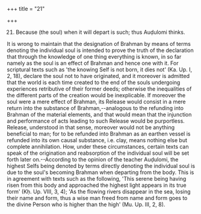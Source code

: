 +++
title = "21"

+++




21. Because (the soul) when it will depart is such; thus Auḍulomi thinks.

It is wrong to maintain that the designation of Brahman by means of terms denoting the individual soul is intended to prove the truth of the declaration that through the knowledge of one thing everything is known, in so far namely as the soul is an effect of Brahman and hence one with it. For scriptural texts such as 'the knowing Self is not born, it dies not' (Ka. Up. I, 2, 18), declare the soul not to have originated, and it moreover is admitted that the world is each time created to the end of the souls undergoing experiences retributive of their former deeds; otherwise the inequalities of the different parts of the creation would be inexplicable. If moreover the soul were a mere effect of Brahman, its Release would consist in a mere return into the substance of Brahman,--analogous to the refunding into Brahman of the material elements, and that would mean that the injunction and performance of acts leading to such Release would be purportless. Release, understood in that sense, moreover would not be anything beneficial to man; for to be refunded into Brahman as an earthen vessel is refunded into its own causal substance, i.e. clay, means nothing else but complete annihilation. How, under these circumstances, certain texts can speak of the origination and reabsorption of the individual soul will be set forth later on.--According to the opinion of the teacher Auḍulomi, the highest Selfs being denoted by terms directly denoting the individual soul is due to the soul's becoming Brahman when departing from the body. This is in agreement with texts such as the following, 'This serene being having risen from this body and approached the highest light appears in its true form' (Kḥ. Up. VIII, 3, 4); 'As the flowing rivers disappear in the sea, losing their name and form, thus a wise man freed from name and form goes to the divine Person who is higher than the high' (Mu. Up. III, 2, 8).

